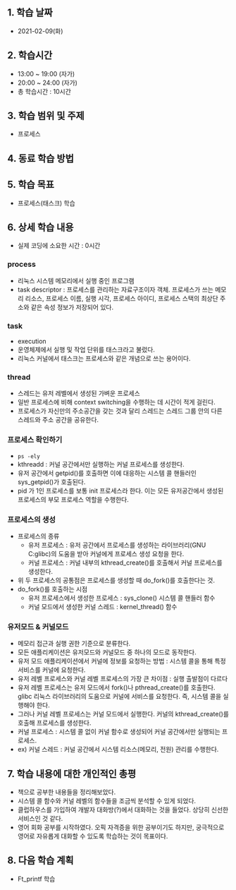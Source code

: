 ## 1. 학습 날짜
+ 2021-02-09(화)

## 2. 학습시간
+ 13:00 ~ 19:00 (자가)   
+ 20:00 ~ 24:00 (자가)
+ 총 학습시간 : 10시간

## 3. 학습 범위 및 주제
+ 프로세스

## 4. 동료 학습 방법


## 5. 학습 목표
+ 프로세스(태스크) 학습

## 6. 상세 학습 내용
+ 실제 코딩에 소요한 시간 : 0시간    
    
### process
+ 리눅스 시스템 메모리에서 실행 중인 프로그램
+ task descriptor : 프로세스를 관리하는 자료구조이자 객체. 프로세스가 쓰는 메모리 리소스, 프로세스 이름, 실행 시각, 프로세스 아이디, 프로세스 스택의 최상단 주소와 같은 속성 정보가 저장되어 있다.

### task
+ execution
+ 운영체제에서 실행 및 작업 단위를 태스크라고 불렀다.
+ 리눅스 커널에서 태스크는 프로세스와 같은 개념으로 쓰는 용어이다.

### thread
+ 스레드는 유저 레벨에서 생성된 가벼운 프로세스
+ 일반 프로세스에 비해 context switching을 수행하는 데 시간이 적게 걸린다.
+ 프로세스가 자신만의 주소공간을 갖는 것과 달리 스레드는 스레드 그룹 안의 다른 스레드와 주소 공간을 공유한다.

### 프로세스 확인하기
+ `ps -ely`
+ kthreadd : 커널 공간에서만 실행하는 커널 프로세스를 생성한다.
+ 유저 공간에서 getpid()를 호출하면 이에 대응하는 시스템 콜 핸들러인 sys_getpid()가 호출된다.
+ pid 가 1인 프로세스를 보통 init 프로세스라 한다. 이는 모든 유저공간에서 생성된 프로세스의 부모 프로세스 역할을 수행한다.

### 프로세스의 생성
+ 프로세스의 종류
    + 유저 프로세스 : 유저 공간에서 프로세스를 생성하는 라이브러리(GNU C:glibc)의 도움을 받아 커널에게 프로세스 생성 요청을 한다.
    + 커널 프로세스 : 커널 내부의 kthread_create()를 호출해서 커널 프로세스를 생성한다.
+ 위 두 프로세스의 공통점은 프로세스를 생성할 때 do_fork()를 호출한다는 것.
+ do_fork()를 호출하는 시점
    + 유저 프로세스에서 생성한 프로세스 : sys_clone() 시스템 콜 핸들러 함수
    + 커널 모드에서 생성한 커널 스레드 : kernel_thread() 함수

### 유저모드 & 커널모드
+ 메모리 접근과 실행 권한 기준으로 분류한다.
+ 모든 애플리케이션은 유저모드와 커널모드 중 하나의 모드로 동작한다.
+ 유저 모드 애플리케이션에서 커널에 정보를 요청하는 방법 : 시스템 콜을 통해 특정 서비스를 커널에 요청한다.
+ 유저 레벨 프로세스와 커널 레벨 프로세스의 가장 큰 차이점 : 실행 출발점이 다르다
+ 유저 레벨 프로세스는 유저 모드에서 fork()나 pthread_create()를 호출한다. glibc 리눅스 라이브러리의 도움으로 커널에 서비스를 요청한다. 즉, 시스템 콜을 실행해야 한다.
+ 그러나 커널 레벨 프로세스는 커널 모드에서 실행한다. 커널의 kthread_create()를 호출해 프로세스를 생성한다.
+ 커널 프로세스 : 시스템 콜 없이 커널 함수로 생성되어 커널 공간에서만 실행되는 프로세스.
+ ex) 커널 스레드 : 커널 공간에서 시스템 리소스(메모리, 전원) 관리를 수행한다.

## 7. 학습 내용에 대한 개인적인 총평
+ 책으로 공부한 내용들을 정리해보았다.
+ 시스템 콜 함수와 커널 레벨의 함수들을 조금씩 분석할 수 있게 되었다.
+ 클럽하우스를 가입하여 개발자 대화방(?)에서 대화하는 것을 들었다. 상당히 신선한 서비스인 것 같다.
+ 영어 회화 공부를 시작하였다. 오픽 자격증을 위한 공부이기도 하지만, 궁극적으로 영어로 자유롭게 대화할 수 있도록 학습하는 것이 목표이다.

## 8. 다음 학습 계획
+ Ft_printf 학습